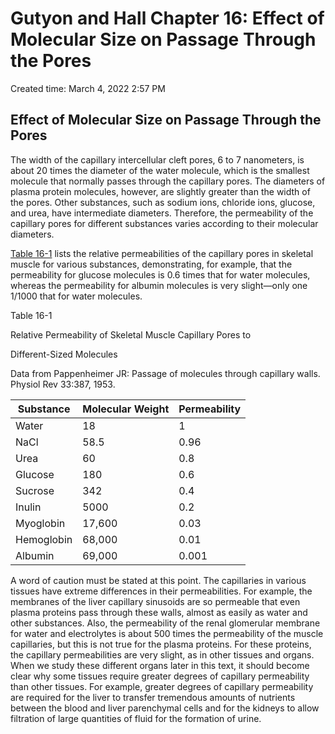 # Gutyon and Hall Chapter 16: Effect of Molecular Size on Passage Through the Pores

Created time: March 4, 2022 2:57 PM

## Effect of Molecular Size on Passage Through the Pores

The width of the capillary intercellular cleft pores, 6 to 7 nanometers, is about 20 times the diameter of the water molecule, which is the smallest molecule that normally passes through the capillary pores. The diameters of plasma protein molecules, however, are slightly greater than the width of the pores. Other substances, such as sodium ions, chloride ions, glucose, and urea, have intermediate diameters. Therefore, the permeability of the capillary pores for different substances varies according to their molecular diameters.

[Table 16-1](https://www-clinicalkey-com.eproxy.lib.hku.hk/t0010) lists the relative permeabilities of the capillary pores in skeletal muscle for various substances, demonstrating, for example, that the permeability for glucose molecules is 0.6 times that for water molecules, whereas the permeability for albumin molecules is very slight—only one 1/1000 that for water molecules.

Table 16-1

Relative Permeability of Skeletal Muscle Capillary Pores to

Different-Sized Molecules

Data from Pappenheimer JR: Passage of molecules through capillary walls. Physiol Rev 33:387, 1953.

| Substance | Molecular Weight | Permeability |
| --- | --- | --- |
| Water | 18 | 1 |
| NaCl | 58.5 | 0.96 |
| Urea | 60 | 0.8 |
| Glucose | 180 | 0.6 |
| Sucrose | 342 | 0.4 |
| Inulin | 5000 | 0.2 |
| Myoglobin | 17,600 | 0.03 |
| Hemoglobin | 68,000 | 0.01 |
| Albumin | 69,000 | 0.001 |

A word of caution must be stated at this point. The capillaries in various tissues have extreme differences in their permeabilities. For example, the membranes of the liver capillary sinusoids are so permeable that even plasma proteins pass through these walls, almost as easily as water and other substances. Also, the permeability of the renal glomerular membrane for water and electrolytes is about 500 times the permeability of the muscle capillaries, but this is not true for the plasma proteins. For these proteins, the capillary permeabilities are very slight, as in other tissues and organs. When we study these different organs later in this text, it should become clear why some tissues require greater degrees of capillary permeability than other tissues. For example, greater degrees of capillary permeability are required for the liver to transfer tremendous amounts of nutrients between the blood and liver parenchymal cells and for the kidneys to allow filtration of large quantities of fluid for the formation of urine.
